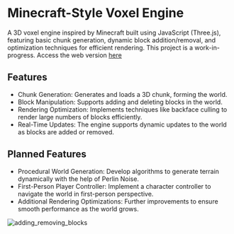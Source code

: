 # Minecraft-Style Voxel Engine

A 3D voxel engine inspired by Minecraft built using JavaScript (Three.js), featuring basic chunk generation, dynamic block addition/removal, and optimization techniques for efficient rendering. This project is a work-in-progress. Access the web version [here](https://nish-original.github.io/voxel-engine/)

## Features
- Chunk Generation: Generates and loads a 3D chunk, forming the world.
- Block Manipulation: Supports adding and deleting blocks in the world.
- Rendering Optimization: Implements techniques like backface culling to render large numbers of blocks efficiently.
- Real-Time Updates: The engine supports dynamic updates to the world as blocks are added or removed.

## Planned Features
- Procedural World Generation: Develop algorithms to generate terrain dynamically with the help of Perlin Noise.
- First-Person Player Controller: Implement a character controller to navigate the world in first-person perspective.
- Additional Rendering Optimizations: Further improvements to ensure smooth performance as the world grows.




![adding_removing_blocks](https://github.com/user-attachments/assets/ed69b7a2-30d3-47e4-b84d-7b4d3864101f)
